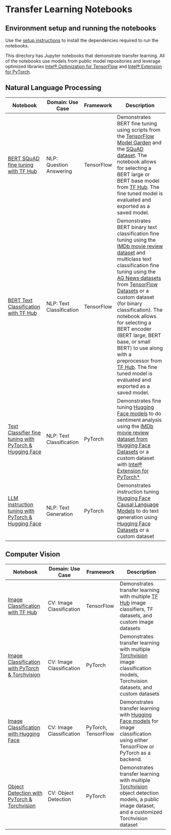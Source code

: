# Transfer Learning Notebooks

## Environment setup and running the notebooks

Use the [setup instructions](setup.md) to install the dependencies required to run the notebooks.

This directory has Jupyter notebooks that demonstrate transfer learning.
All of the notebooks use models from public model repositories
and leverage optimized libraries [ Intel® Optimization for TensorFlow](https://pypi.org/project/intel-tensorflow/)
and [Intel® Extension for PyTorch](https://github.com/intel/intel-extension-for-pytorch).

## Natural Language Processing

| Notebook | Domain: Use Case | Framework| Description |
| ---------| ---------|----------|-------------|
| [BERT SQuAD fine tuning with TF Hub](/docs/notebooks/transfer_learning/text_classification/bert_classifier_fine_tuning) | NLP: Question Answering | TensorFlow | Demonstrates BERT fine tuning using scripts from the [TensorFlow Model Garden](https://github.com/tensorflow/models) and the [SQuAD dataset](https://rajpurkar.github.io/SQuAD-explorer/). The notebook allows for selecting a BERT large or BERT base model from [TF Hub](https://tfhub.dev). The fine tuned model is evaluated and exported as a saved model. |
| [BERT Text Classification with TF Hub](/docs/notebooks/transfer_learning/text_classification/tfhub_bert_text_classification/) | NLP: Text Classification | TensorFlow | Demonstrates BERT binary text classification fine tuning using the [IMDb movie review dataset](https://www.tensorflow.org/datasets/catalog/imdb_reviews) and multiclass text classification fine tuning using the [AG News datasets](https://www.tensorflow.org/datasets/catalog/ag_news_subset) from [TensorFlow Datasets](https://www.tensorflow.org/datasets) or a custom dataset (for binary classification). The notebook allows for selecting a BERT encoder (BERT large, BERT base, or small BERT) to use along with a preprocessor from [TF Hub](https://tfhub.dev). The fine tuned model is evaluated and exported as a saved model. |
| [Text Classifier fine tuning with PyTorch & Hugging Face](/docs/notebooks/transfer_learning/text_classification/pytorch_text_classification) | NLP: Text Classification | PyTorch |Demonstrates fine tuning [Hugging Face models](https://huggingface.co/models) to do sentiment analysis using the [IMDb movie review dataset from Hugging Face Datasets](https://huggingface.co/datasets/imdb) or a custom dataset with [Intel® Extension for PyTorch*](https://github.com/intel/intel-extension-for-pytorch) |
| [LLM instruction tuning with PyTorch & Hugging Face](/docs/notebooks/transfer_learning/text_generation/pytorch_text_generation) | NLP: Text Generation | PyTorch | Demonstrates instruction tuning [Hugging Face Causal Language Models](https://huggingface.co/docs/transformers/tasks/language_modeling) to do text generation using [Hugging Face Datasets](https://huggingface.co/datasets/imdb) or a custom dataset |


## Computer Vision

| Notebook | Domain: Use Case | Framework | Description |
| ---------| ----------| ----------|-------------|
| [Image Classification with TF Hub](/docs/notebooks/transfer_learning/image_classification/tf_image_classification) | CV: Image Classification | TensorFlow | Demonstrates transfer learning with multiple [TF Hub](https://tfhub.dev) image classifiers, TF datasets, and custom image datasets |
| [Image Classification with PyTorch & Torchvision](/docs/notebooks/transfer_learning/image_classification/pytorch_image_classification) | CV: Image Classification | PyTorch | Demonstrates transfer learning with multiple [Torchvision](https://pytorch.org/vision/stable/index.html) image classification models, Torchvision datasets, and custom datasets |
| [Image Classification with Hugging Face](/docs/notebooks/transfer_learning/image_classification/huggingface_image_classification) | CV: Image Classification | PyTorch, TensorFlow | Demonstrates transfer learning with [Hugging Face models](https://huggingface.co/models) for image classification using either TensorFlow or PyTorch as a backend. |
| [Object Detection with PyTorch & Torchvision](/docs/notebooks/transfer_learning/object_detection/pytorch_object_detection) | CV: Object Detection | PyTorch |Demonstrates transfer learning with multiple [Torchvision](https://pytorch.org/vision/stable/index.html) object detection models, a public image dataset, and a customized Torchvision dataset |
